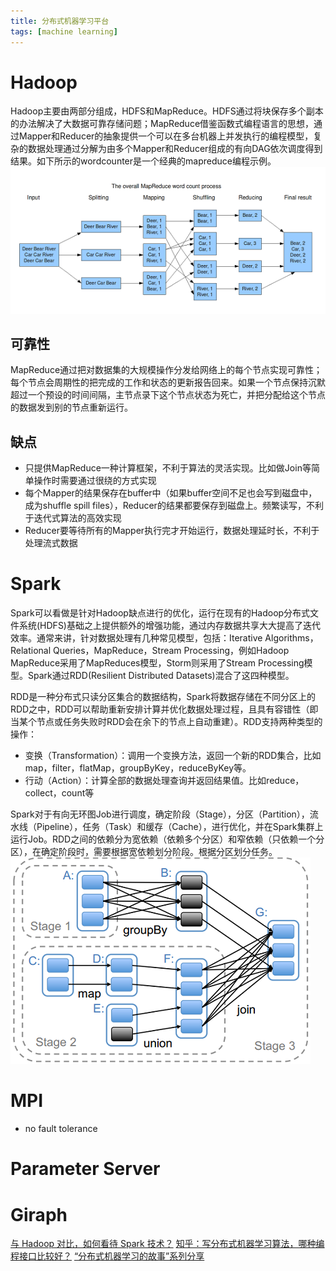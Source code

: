 ```yaml
---
title: 分布式机器学习平台
tags: [machine learning]
---
```


# Hadoop
Hadoop主要由两部分组成，HDFS和MapReduce。HDFS通过将块保存多个副本的办法解决了大数据可靠存储问题；MapReduce借鉴函数式编程语言的思想，通过Mapper和Reducer的抽象提供一个可以在多台机器上并发执行的编程模型，复杂的数据处理通过分解为由多个Mapper和Reducer组成的有向DAG依次调度得到结果。如下所示的wordcounter是一个经典的mapreduce编程示例。   
![](img/machine_learning/distributed_system/MapReduceWordCount.png)   

## 可靠性
MapReduce通过把对数据集的大规模操作分发给网络上的每个节点实现可靠性；每个节点会周期性的把完成的工作和状态的更新报告回来。如果一个节点保持沉默超过一个预设的时间间隔，主节点录下这个节点状态为死亡，并把分配给这个节点的数据发到别的节点重新运行。

## 缺点
- 只提供MapReduce一种计算框架，不利于算法的灵活实现。比如做Join等简单操作时需要通过很绕的方式实现
- 每个Mapper的结果保存在buffer中（如果buffer空间不足也会写到磁盘中，成为shuffle spill files），Reducer的结果都要保存到磁盘上。频繁读写，不利于迭代式算法的高效实现
- Reducer要等待所有的Mapper执行完才开始运行，数据处理延时长，不利于处理流式数据

# Spark
Spark可以看做是针对Hadoop缺点进行的优化，运行在现有的Hadoop分布式文件系统(HDFS)基础之上提供额外的增强功能，通过内存数据共享大大提高了迭代效率。通常来讲，针对数据处理有几种常见模型，包括：Iterative Algorithms，Relational Queries，MapReduce，Stream Processing，例如Hadoop MapReduce采用了MapReduces模型，Storm则采用了Stream Processing模型。Spark通过RDD(Resilient Distributed Datasets)混合了这四种模型。

RDD是一种分布式只读分区集合的数据结构，Spark将数据存储在不同分区上的RDD之中，RDD可以帮助重新安排计算并优化数据处理过程，且具有容错性（即当某个节点或任务失败时RDD会在余下的节点上自动重建）。RDD支持两种类型的操作：
- 变换（Transformation）：调用一个变换方法，返回一个新的RDD集合，比如map，filter，flatMap，groupByKey，reduceByKey等。
- 行动（Action）：计算全部的数据处理查询并返回结果值。比如reduce，collect，count等

Spark对于有向无环图Job进行调度，确定阶段（Stage），分区（Partition），流水线（Pipeline），任务（Task）和缓存（Cache），进行优化，并在Spark集群上运行Job。RDD之间的依赖分为宽依赖（依赖多个分区）和窄依赖（只依赖一个分区），在确定阶段时，需要根据宽依赖划分阶段。根据分区划分任务。   
![](img/machine_learning/distributed_system/spark_stage.png)    

# MPI
- no fault tolerance

# Parameter Server

# Giraph

[与 Hadoop 对比，如何看待 Spark 技术？](http://www.zhihu.com/question/26568496)
[知乎：写分布式机器学习算法，哪种编程接口比较好？](https://www.zhihu.com/question/22544716)
[“分布式机器学习的故事”系列分享](http://cxwangyi.github.io/notes/2014-01-20-distributed-machine-learning.html)